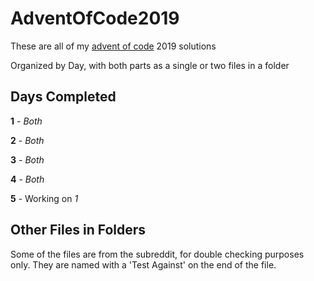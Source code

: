 # AdventOfCode2019

These are all of my [advent of code](https://adventofcode.com/) 2019 solutions

Organized by Day, with both parts as a single or two files in a folder

## Days Completed

**1** - *Both*

**2** - *Both*

**3** - *Both*

**4** - *Both*

**5** - Working on *1*

## Other Files in Folders

Some of the files are from the subreddit, for double checking purposes only. They are named with a 'Test Against' on the end of the file.
